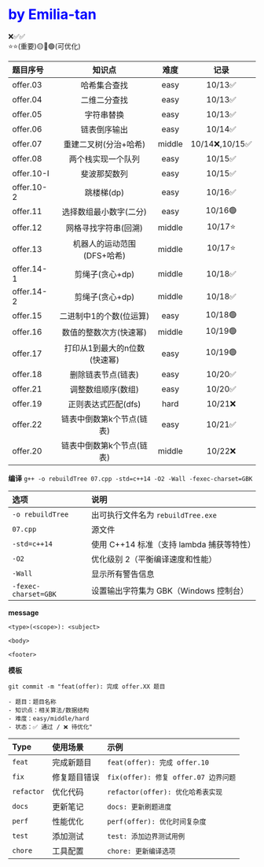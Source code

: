 <h1 style="color:blue;">by Emilia-tan</h1>

❌✅✅   
⭐⭐(重要)🟡🔴🟢(可优化)

|题目序号|知识点|难度|记录|
|:----|:--------:|:-----:|:--------:|
|offer.03|哈希集合查找|easy|10/13✅|
|offer.04|二维二分查找|easy|10/13✅|
|offer.05|字符串替换|easy|10/13✅|
|offer.06|链表倒序输出|easy|10/14✅|
|offer.07|重建二叉树(分治+哈希)|middle|10/14❌,10/15✅|
|offer.08|两个栈实现一个队列|easy|10/15✅|
|offer.10-I|斐波那契数列|easy|10/15✅|
|offer.10-2|跳楼梯(dp)|easy|10/16✅|
|offer.11|选择数组最小数字(二分)|easy|10/16🟢|
|offer.12|网格寻找字符串(回溯)|middle|10/17⭐|
|offer.13|机器人的运动范围(DFS+哈希)|middle|10/17⭐|
|offer.14-1|剪绳子(贪心+dp)|middle|10/18✅|
|offer.14-2|剪绳子(贪心+dp)|middle|10/18✅|
|offer.15|二进制中1的个数(位运算)|easy|10/18🟢|
|offer.16|数值的整数次方(快速幂)|middle|10/19🟢|
|offer.17|打印从1到最大的n位数(快速幂)|easy|10/19🟢|
|offer.18|删除链表节点(链表)|easy|10/20✅|
|offer.21|调整数组顺序(数组)|easy|10/20✅|
|offer.19|正则表达式匹配(dfs)|hard|10/21❌|
|offer.22|链表中倒数第k个节点(链表)|easy|10/21✅|
|offer.20|链表中倒数第k个节点(链表)|middle|10/22❌|


**编译** 
`g++ -o rebuildTree 07.cpp -std=c++14 -O2 -Wall -fexec-charset=GBK`

|选项|说明|
|:---|:----|
|`-o rebuildTree`|出可执行文件名为 `rebuildTree.exe`|
|`07.cpp`|源文件|
|`-std=c++14`|使用 C++14 标准（支持 lambda 捕获等特性）|
|`-O2`|优化级别 2（平衡编译速度和性能）|
|`-Wall`|显示所有警告信息|
|`-fexec-charset=GBK`|设置输出字符集为 GBK（Windows 控制台）|


**message**
```
<type>(<scope>): <subject>

<body>

<footer>
```
**模板**
```
git commit -m "feat(offer): 完成 offer.XX 题目

- 题目：题目名称
- 知识点：相关算法/数据结构
- 难度：easy/middle/hard
- 状态：✅ 通过 / ❌ 待优化"
```
|Type|使用场景|示例|
|:----|:-----|:-----|
|`feat`|完成新题目|`feat(offer): 完成 offer.10`|
|`fix`|修复题目错误|`fix(offer): 修复 offer.07 边界问题`|
|`refactor`|优化代码|`refactor(offer): 优化哈希表实现`|
|`docs`|更新笔记|`docs: 更新刷题进度`|
|`perf`|性能优化|`perf(offer): 优化时间复杂度`|
|`test`|添加测试|`test: 添加边界测试用例`|
|`chore`|工具配置|`chore: 更新编译选项`|
